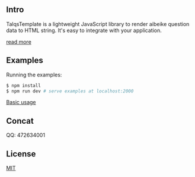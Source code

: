 ## Intro

TalqsTemplate is a lightweight JavaScript library to render aibeike question data to HTML string. It's easy to integrate with your application. 

[read more]( https://hejinjun.github.io/talqs-template/)

## Examples

Running the examples:

``` bash
$ npm install
$ npm run dev # serve examples at localhost:2000
```

[Basic usage](https://hejinjun.github.io/talqs-template/dist/demo/)

## Concat
 
 QQ: 472634001

## License

[MIT](http://opensource.org/licenses/MIT)